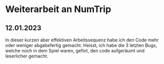 # Weiterarbeit an NumTrip
## 12.01.2023

In dieser kurzen aber effektiven Arbeitssequenz habe ich den Code mehr oder weniger abgabefertig gemacht. Heisst, ich habe die 3 letzten Bugs, welche noch in dem Spiel waren, gefixt, den code aufgeräumt und leserlicher gemacht.